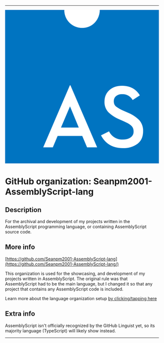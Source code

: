 
***

![ASSEMBLYSCRIPT.png failed to load. The file may be missing or corrupt. Check the file path for errors first.](/AdditionalInfo/2/Seanpm2001-AssemblyScript-lang/ASSEMBLYSCRIPT.png)

# GitHub organization: Seanpm2001-AssemblyScript-lang

## Description

For the archival and development of my projects written in the AssemblyScript programming language, or containing AssemblyScript source code.

## More info

[https://github.com/Seanpm2001-AssemblyScript-lang](https://github.com/Seanpm2001-AssemblyScript-lang/)

This organization is used for the showcasing, and development of my projects written in AssemblyScript. The original rule was that AssemblyScript had to be the main language, but I changed it so that any project that contains any AssemblyScript code is included.

Learn more about the language organization setup [by clicking/tapping here](/AdditionalInfo/LanguageOrgs/README.md)

## Extra info

AssemblyScript isn't officially recognized by the GitHub Linguist yet, so its majority language (TypeScript) will likely show instead.

***
